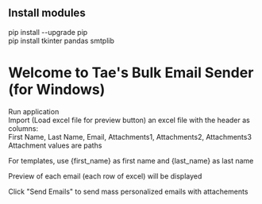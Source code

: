 ## Install modules  
pip install --upgrade pip  
pip install tkinter pandas smtplib  

Welcome to Tae's Bulk Email Sender (for Windows)  
================================================

Run application  
Import (Load excel file for preview button) an excel file with the header as columns:  
First Name, Last Name, Email, Attachments1, Attachments2, Attachments3  
Attachment values are paths

For templates, use {first_name} as first name and {last_name} as last name  

Preview of each email (each row of excel) will be displayed  

Click "Send Emails" to send mass personalized emails with attachements  
